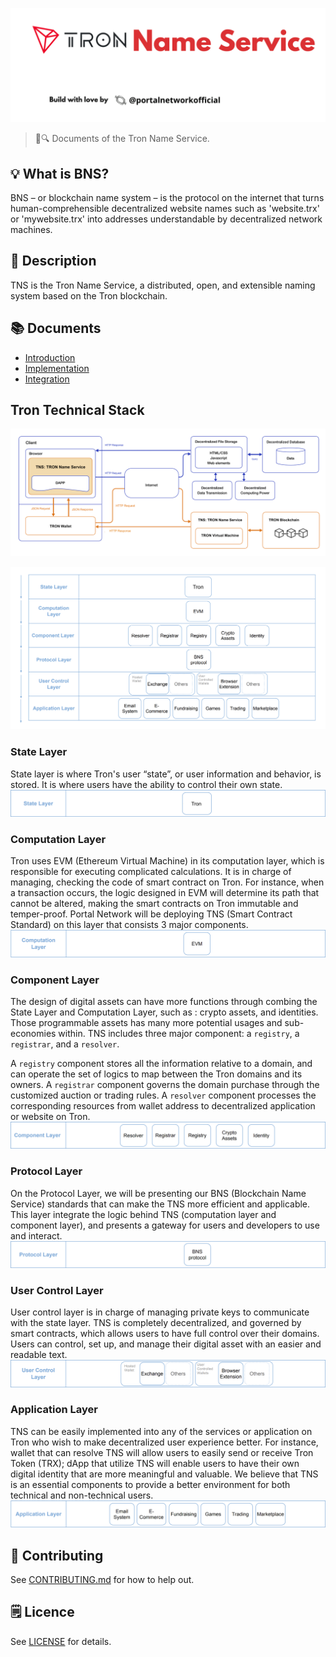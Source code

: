 ![Tron Name Service](./assets/trxns.png)

> 📖🔍 Documents of the Tron Name Service.

## 💡 What is BNS?
BNS – or blockchain name system – is the protocol on the internet that turns human-comprehensible decentralized website names such as 'website.trx' or 'mywebsite.trx' into addresses understandable by decentralized network machines.

## 📝 Description

TNS is the Tron Name Service, a distributed, open, and extensible naming system based on the Tron blockchain.

## 📚 Documents

- [Introduction](./docs/INTRODUCTION.md)
- [Implementation](./docs/IMPLEMENTATION.md)
- [Integration](./docs/INTEGRATION.md)

## Tron Technical Stack
![Tron Name Service](./assets/Tron-name-service.png)

![Tron Tech Stack](./assets/Tron-layer.png)

### State Layer
State layer is where Tron's user “state”, or user information and behavior, is stored. It is where users have the ability to control their own state.
![Tron Tech Stack](./assets/Tron-state.png)

### Computation Layer
Tron uses EVM (Ethereum Virtual Machine) in its computation layer, which is responsible for executing complicated calculations. It is in charge of managing, checking the code of smart contract on Tron. For instance, when a transaction occurs, the logic designed in EVM will determine its path that cannot be altered, making the smart contracts on Tron immutable and temper-proof. Portal Network will be deploying TNS (Smart Contract Standard) on this layer that consists 3 major components.
![Tron Tech Stack](./assets/Tron-computation.png)

### Component Layer
The design of digital assets can have more functions through combing the State Layer and Computation Layer, such as : crypto assets, and identities. Those programmable assets has many more potential usages and sub-economies within. TNS includes three major component: a `registry`, a `registrar`, and a `resolver`.

A `registry` component stores all the information relative to a domain, and can operate the set of logics to map between the Tron domains and its owners.
A `registrar` component governs the domain purchase through the customized auction or trading rules.
A `resolver` component processes the corresponding resources from wallet address to decentralized application or website on Tron.
![Tron Tech Stack](./assets/Tron-component.png)

### Protocol Layer
On the Protocol Layer, we will be presenting our BNS (Blockchain Name Service) standards that can make the TNS more efficient and applicable. This layer integrate the logic behind TNS (computation layer and component layer), and presents a gateway for users and developers to use and interact.
![Tron Tech Stack](./assets/Tron-protocol.png)

### User Control Layer
User control layer is in charge of managing private keys to communicate with the state layer. TNS is completely decentralized, and governed by smart contracts, which allows users to have full control over their domains. Users can control, set up, and manage their digital asset with an easier and readable text.
![Tron Tech Stack](./assets/Tron-user.png)

### Application Layer
TNS can be easily implemented into any of the services or application on Tron who wish to make decentralized user experience better. For instance, wallet that can resolve TNS will allow users to easily send or receive Tron Token (TRX); dApp that utilize TNS will enable users to have their own digital identity that are more meaningful and valuable. We believe that TNS is an essential components to provide a better environment for both technical and non-technical users. 
![Tron Tech Stack](./assets/Tron-app.png)

## 📣 Contributing
See [CONTRIBUTING.md](./CONTRIBUTING.md) for how to help out.

## 🗒 Licence
See [LICENSE](./LICENSE) for details.
